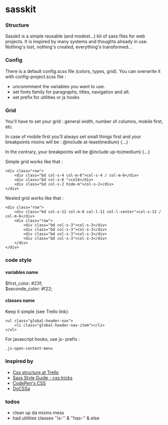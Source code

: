 # sasskit


### Structure

Sasskit is a simple reusable (and modest...) kit of sass files for web projects. It is inspired by many systems and thoughts already in use. Nothing's lost, nothing's created, everything's transformed...

### Config

There is a default config.scss file (colors, types, grid).
You can overwrite it with config-project.scss file : 
- uncommment the variables you want to use.
- set fonts family for paragraphs, titles, navigation and alt.
- set prefix for utilities or js hooks

### Grid

You'll have to set your grid : general width, number of columns, mobile first, etc.

In case of mobile first you'll always set small things first and your breakpoints mixins will be : @include at-least(medium) {...}

In the contrary, your breakpoints will be @include up-to(medium) {...}

Simple grid works like that : 

    <div class="row">
        <div class="bd col-s-4 col-m-6">col-s-4 / col-m-6</div>
        <div class="bd col-s-6 ">col6</div>
        <div class="bd col-s-2 hide-m">col-s-2</div>
    </div>

Nested grid works like that : 

    <div class="row">
        <div class="bd col-s-12 col-m-6 col-l-11 col-l-center">col-s-12 / col-m-6</div>
        <div class="row">
            <div class="bd col-s-3">col-s-3</div>
            <div class="bd col-s-3">col-s-3</div>
            <div class="bd col-s-3">col-s-3</div>
            <div class="bd col-s-3">col-s-3</div>
        </div>
    </div>


### code style

#### variables name

$first_color:       #23f;  
$seconde_color:     #f22;    

#### classes name

Keep it simple (see Trello link): 

    <ul class="global-header-nav">
        <li class="global-header-nav-item"></li>
    </ul>

For javascript hooks, use js- prefix : 

    .js-open-content-menu


### Inspired by

- [Css structure at Trello](http://blog.trello.com/refining-the-way-we-structure-our-css-at-trello/)
- [Sass Style Guide - css tricks](http://css-tricks.com/sass-style-guide/)
- [CodePen's CSS](http://codepen.io/chriscoyier/blog/codepens-css)
- [DoCSSa](http://docssa.info/)

### todos

- clean up da mixins mess 
- had utilities classes ''is-'' & ''has-'' & else



